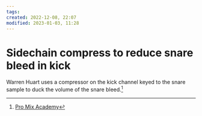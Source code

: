 ```yaml
---
tags: 
created: 2022-12-08, 22:07
modified: 2023-01-03, 11:28
---
```


# Sidechain compress to reduce snare bleed in kick
Warren Huart uses a compressor on the kick channel keyed to the snare sample to duck the volume of the snare bleed.[^1]

[^1]: [Pro Mix Academy](https://dashboard.promixacademy.com/products/mixing-in-the-box-with-warren-huart/categories/3214452/posts/10724942)